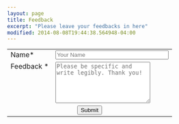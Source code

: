 ```yaml
---
layout: page
title: Feedback
excerpt: "Please leave your feedbacks in here"
modified: 2014-08-08T19:44:38.564948-04:00
---
```



<form name="wishlist" action="https://getsimpleform.com/messages?form_api_token=424630d13bad8ea28222f3be70bf06a7" method="post">
<input type='hidden' name='redirect_to' value='https://www.stab-iitb.org/tinkerers-lab/thankyou'>
<table width="450px"> 
<tr> 
 <td valign="top"> 
  <label for="Name">Name*</label> 
 </td> 
 <td valign="top"> 
  <input  type="text" name="Name" maxlength="50" size="30" placeholder="Your Name" required> 
 </td> 
</tr> 
<tr> 
 <td valign="top">
  <label for="Feedback">Feedback *</label> 
 </td> 
 <td valign="top"> 
  <textarea  name="Required for " maxlength="1000" cols="25" rows="6" placeholder="Please be specific and write legibly. Thank you!" required></textarea> 
 </td> 
</tr> 
<tr> 
 <td colspan="2" style="text-align:center"> 
  <input type="submit" value="Submit">    
 </td> 
</tr> 
</table> 
</form>